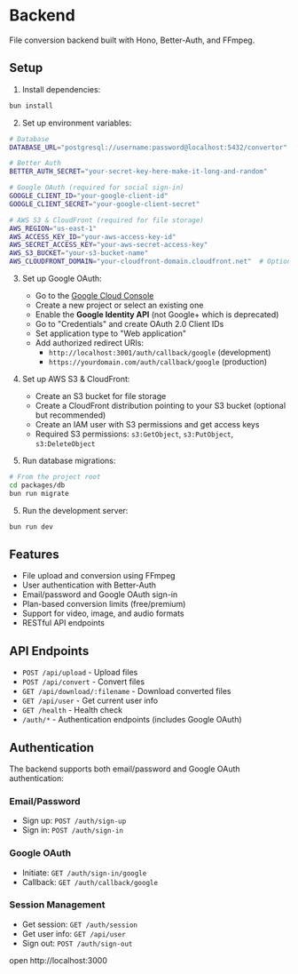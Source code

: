 # Backend

File conversion backend built with Hono, Better-Auth, and FFmpeg.

## Setup

1. Install dependencies:

```bash
bun install
```

2. Set up environment variables:

```bash
# Database
DATABASE_URL="postgresql://username:password@localhost:5432/convertor"

# Better Auth
BETTER_AUTH_SECRET="your-secret-key-here-make-it-long-and-random"

# Google OAuth (required for social sign-in)
GOOGLE_CLIENT_ID="your-google-client-id"
GOOGLE_CLIENT_SECRET="your-google-client-secret"

# AWS S3 & CloudFront (required for file storage)
AWS_REGION="us-east-1"
AWS_ACCESS_KEY_ID="your-aws-access-key-id"
AWS_SECRET_ACCESS_KEY="your-aws-secret-access-key"
AWS_S3_BUCKET="your-s3-bucket-name"
AWS_CLOUDFRONT_DOMAIN="your-cloudfront-domain.cloudfront.net"  # Optional, improves performance
```

3. Set up Google OAuth:

   - Go to the [Google Cloud Console](https://console.cloud.google.com/)
   - Create a new project or select an existing one
   - Enable the **Google Identity API** (not Google+ which is deprecated)
   - Go to "Credentials" and create OAuth 2.0 Client IDs
   - Set application type to "Web application"
   - Add authorized redirect URIs:
     - `http://localhost:3001/auth/callback/google` (development)
     - `https://yourdomain.com/auth/callback/google` (production)

4. Set up AWS S3 & CloudFront:

   - Create an S3 bucket for file storage
   - Create a CloudFront distribution pointing to your S3 bucket (optional but recommended)
   - Create an IAM user with S3 permissions and get access keys
   - Required S3 permissions: `s3:GetObject`, `s3:PutObject`, `s3:DeleteObject`

5. Run database migrations:

```bash
# From the project root
cd packages/db
bun run migrate
```

5. Run the development server:

```bash
bun run dev
```

## Features

- File upload and conversion using FFmpeg
- User authentication with Better-Auth
- Email/password and Google OAuth sign-in
- Plan-based conversion limits (free/premium)
- Support for video, image, and audio formats
- RESTful API endpoints

## API Endpoints

- `POST /api/upload` - Upload files
- `POST /api/convert` - Convert files
- `GET /api/download/:filename` - Download converted files
- `GET /api/user` - Get current user info
- `GET /health` - Health check
- `/auth/*` - Authentication endpoints (includes Google OAuth)

## Authentication

The backend supports both email/password and Google OAuth authentication:

### Email/Password

- Sign up: `POST /auth/sign-up`
- Sign in: `POST /auth/sign-in`

### Google OAuth

- Initiate: `GET /auth/sign-in/google`
- Callback: `GET /auth/callback/google`

### Session Management

- Get session: `GET /auth/session`
- Get user info: `GET /api/user`
- Sign out: `POST /auth/sign-out`

open http://localhost:3000
